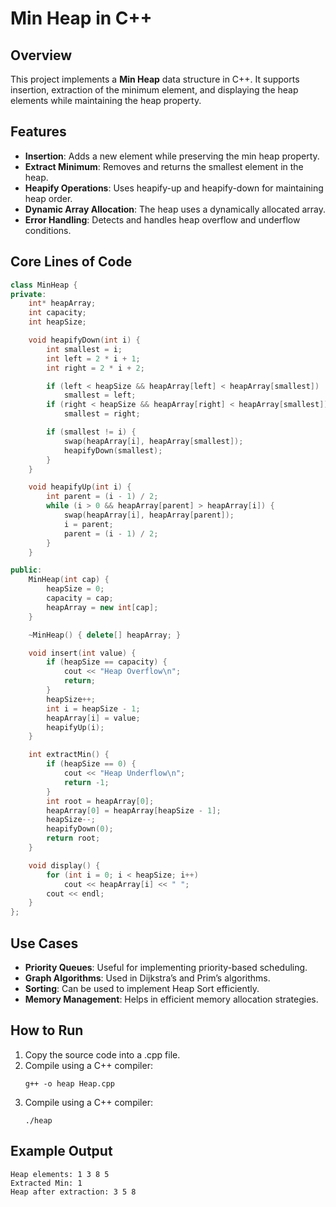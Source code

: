 # Min Heap in C++

## Overview
This project implements a **Min Heap** data structure in C++. It supports insertion, extraction of the minimum element, and displaying the heap elements while maintaining the heap property.

## Features
- **Insertion**: Adds a new element while preserving the min heap property.
- **Extract Minimum**: Removes and returns the smallest element in the heap.
- **Heapify Operations**: Uses heapify-up and heapify-down for maintaining heap order.
- **Dynamic Array Allocation**: The heap uses a dynamically allocated array.
- **Error Handling**: Detects and handles heap overflow and underflow conditions.

## Core Lines of Code
```cpp
class MinHeap {
private:
    int* heapArray;
    int capacity;
    int heapSize;

    void heapifyDown(int i) {
        int smallest = i;
        int left = 2 * i + 1;
        int right = 2 * i + 2;

        if (left < heapSize && heapArray[left] < heapArray[smallest])
            smallest = left;
        if (right < heapSize && heapArray[right] < heapArray[smallest])
            smallest = right;

        if (smallest != i) {
            swap(heapArray[i], heapArray[smallest]);
            heapifyDown(smallest);
        }
    }

    void heapifyUp(int i) {
        int parent = (i - 1) / 2;
        while (i > 0 && heapArray[parent] > heapArray[i]) {
            swap(heapArray[i], heapArray[parent]);
            i = parent;
            parent = (i - 1) / 2;
        }
    }

public:
    MinHeap(int cap) {
        heapSize = 0;
        capacity = cap;
        heapArray = new int[cap];
    }

    ~MinHeap() { delete[] heapArray; }

    void insert(int value) {
        if (heapSize == capacity) {
            cout << "Heap Overflow\n";
            return;
        }
        heapSize++;
        int i = heapSize - 1;
        heapArray[i] = value;
        heapifyUp(i);
    }

    int extractMin() {
        if (heapSize == 0) {
            cout << "Heap Underflow\n";
            return -1;
        }
        int root = heapArray[0];
        heapArray[0] = heapArray[heapSize - 1];
        heapSize--;
        heapifyDown(0);
        return root;
    }

    void display() {
        for (int i = 0; i < heapSize; i++)
            cout << heapArray[i] << " ";
        cout << endl;
    }
};
```
## Use Cases
- **Priority Queues**: Useful for implementing priority-based scheduling.
- **Graph Algorithms**: Used in Dijkstra’s and Prim’s algorithms.
- **Sorting**: Can be used to implement Heap Sort efficiently.
- **Memory Management**: Helps in efficient memory allocation strategies.

## How to Run
1. Copy the source code into a .cpp file.
2. Compile using a C++ compiler:
   ```
   g++ -o heap Heap.cpp
   ```
3. Compile using a C++ compiler:
    ```
   ./heap
   ```
## Example Output
 ```
Heap elements: 1 3 8 5
Extracted Min: 1
Heap after extraction: 3 5 8
 ```
